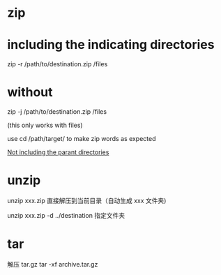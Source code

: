 # zip 


# including the indicating directories
zip -r /path/to/destination.zip /files

# without 

zip -j /path/to/destination.zip /files

(this only works with files)

use cd /path/target/ to make zip words as expected


[Not including the parant directories](https://unix.stackexchange.com/questions/245856/zip-a-file-without-including-the-parent-directory ":)")

# unzip


unzip xxx.zip 
直接解压到当前目录（自动生成 xxx 文件夹)


unzip xxx.zip -d ../destination
指定文件夹





# tar 
解压 tar.gz
tar -xf archive.tar.gz


